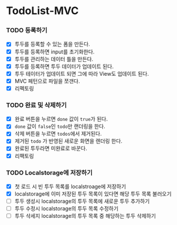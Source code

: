 # TodoList-MVC

### TODO 등록하기

- [x] 투두를 등록할 수 있는 폼을 만든다.
- [x] 투두를 등록하면 input를 초기화한다.
- [x] 투두를 관리하는 데이터 틀을 만든다.
- [x] 투두를 등록하면 투두 데이터가 업데이트 된다.
- [x] 투두 테이터가 업데이트 되면 그에 따라 View도 업데이트 된다.
- [x] MVC 페턴으로 파일을 쪼갠다.
- [x] 리펙토링

### TODO 완료 및 삭제하기

- [x] 완료 버튼을 누르면 `done` 값이 `true`가 된다.
- [x] `done` 값이 `false`인 `todo`만 랜더링을 한다.
- [x] 삭제 버튼을 누르면 `todos`에서 제거된다.
- [x] 제거된 `todo` 가 반영된 새로운 화면을 렌더링 한다.
- [x] 완료된 투두라면 미완료로 바꾼다.
- [x] 리팩토링

### TODO Localstorage에 저장하기

- [x] 첫 로드 시 빈 투두 목록를 localstroage에 저장하기
- [x] localstorage에 이미 저장된 투두 목록이 있다면 해당 투두 목록 불러오기
- [ ] 투두 생성시 localstorage의 투두 목록에 새로운 투두 추가하기
- [ ] 투두 수정시 localstorage의 투두 목록 수정하기
- [ ] 투두 삭세지 localstorage의 투두 목록 중 해당하는 투두 삭제하기
